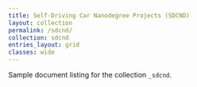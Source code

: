 ```yaml
---
title: Self-Driving Car Nanodegree Projects (SDCND)
layout: collection
permalink: /sdcnd/
collection: sdcnd
entries_layout: grid
classes: wide
---
```


Sample document listing for the collection `_sdcnd`.